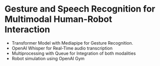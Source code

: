 # Gesture and Speech Recognition for Multimodal Human-Robot Interaction
- Transformer Model with Mediapipe for Gesture Recognition. 
- OpenAI Whisper for Real-Time audio transcription
- Multiprocessing with Queue for Integration of both modalities
- Robot simulation using OpenAI Gym
